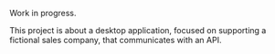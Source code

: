 Work in progress.

This project is about a desktop application, focused on supporting a fictional sales company, that communicates with an API.